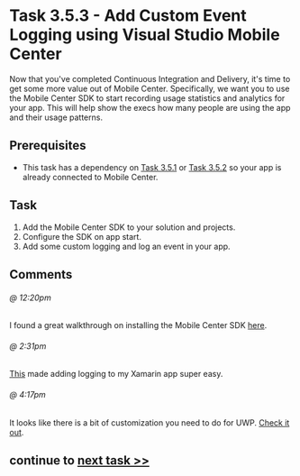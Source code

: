 # Task 3.5.3 - Add Custom Event Logging using Visual Studio Mobile Center

Now that you've completed Continuous Integration and Delivery, it's time to get some more value out of Mobile Center.  Specifically, we want you to use the Mobile Center SDK to start recording usage statistics and analytics for your app.  This will help show the execs how many people are using the app and their usage patterns.

## Prerequisites 

* This task has a dependency on [Task 3.5.1][351] or [Task 3.5.2][352] so your app is already connected to Mobile Center.

## Task 

1.  Add the Mobile Center SDK to your solution and projects.
2.  Configure the SDK on app start.
3.  Add some custom logging and log an event in your app.

## Comments

###### @ 12:20pm
I found a great walkthrough on installing the Mobile Center SDK [here](https://docs.microsoft.com/en-us/mobile-center/sdk/getting-started/xamarin).

###### @ 2:31pm
[This](https://docs.microsoft.com/en-us/mobile-center/sdk/analytics/xamarin) made adding logging to my Xamarin app super easy.

###### @ 4:17pm
It looks like there is a bit of customization you need to do for UWP.  [Check it out](https://docs.microsoft.com/en-us/mobile-center/sdk/analytics/uwp).


[351]: /stories/3/351_CICD_WindowsApp.md
[352]: /stories/3/352_CICD_AndroidApp.md

## continue to [next task >> ](361_Bot.md)
